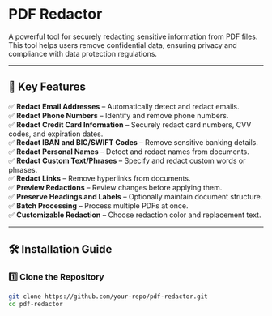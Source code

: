 # PDF Redactor  

A powerful tool for securely redacting sensitive information from PDF files. This tool helps users remove confidential data, ensuring privacy and compliance with data protection regulations.  

---

## 🚀 Key Features  

✅ **Redact Email Addresses** – Automatically detect and redact emails.  
✅ **Redact Phone Numbers** – Identify and remove phone numbers.  
✅ **Redact Credit Card Information** – Securely redact card numbers, CVV codes, and expiration dates.  
✅ **Redact IBAN and BIC/SWIFT Codes** – Remove sensitive banking details.  
✅ **Redact Personal Names** – Detect and redact names from documents.  
✅ **Redact Custom Text/Phrases** – Specify and redact custom words or phrases.  
✅ **Redact Links** – Remove hyperlinks from documents.  
✅ **Preview Redactions** – Review changes before applying them.  
✅ **Preserve Headings and Labels** – Optionally maintain document structure.  
✅ **Batch Processing** – Process multiple PDFs at once.  
✅ **Customizable Redaction** – Choose redaction color and replacement text.  

---

## 🛠 Installation Guide  

### 1️⃣ Clone the Repository  
```bash
git clone https://github.com/your-repo/pdf-redactor.git
cd pdf-redactor

